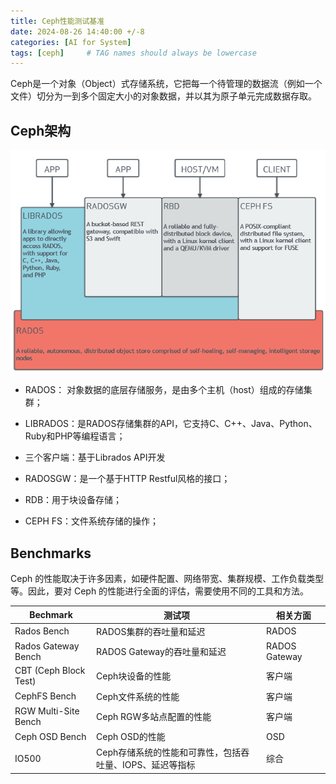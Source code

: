 ```yaml
---
title: Ceph性能测试基准
date: 2024-08-26 14:40:00 +/-8
categories: [AI for System]
tags: [ceph]     # TAG names should always be lowercase
---
```




Ceph是一个对象（Object）式存储系统，它把每一个待管理的数据流（例如一个文件）切分为一到多个固定大小的对象数据，并以其为原子单元完成数据存取。

## Ceph架构

![](..\assets\images\ceph_architecture.png)

- RADOS： 对象数据的底层存储服务，是由多个主机（host）组成的存储集群；

- LIBRADOS：是RADOS存储集群的API，它支持C、C++、Java、Python、Ruby和PHP等编程语言；

- 三个客户端：基于Librados API开发 

- RADOSGW：是一个基于HTTP Restful风格的接口；

- RDB：用于块设备存储；

- CEPH FS：文件系统存储的操作；

## Benchmarks

Ceph 的性能取决于许多因素，如硬件配置、网络带宽、集群规模、工作负载类型等。因此，要对 Ceph 的性能进行全面的评估，需要使用不同的工具和方法。

| Bechmark              | 测试项                                                   | 相关方面      |
| --------------------- | -------------------------------------------------------- | ------------- |
| Rados Bench           | RADOS集群的吞吐量和延迟                                  | RADOS         |
| Rados Gateway Bench   | RADOS  Gateway的吞吐量和延迟                             | RADOS Gateway |
| CBT (Ceph Block Test) | Ceph块设备的性能                                         | 客户端        |
| CephFS Bench          | Ceph文件系统的性能                                       | 客户端        |
| RGW Multi-Site Bench  | Ceph RGW多站点配置的性能                                 | 客户端        |
| Ceph OSD Bench        | Ceph OSD的性能                                           | OSD           |
| IO500                 | Ceph存储系统的性能和可靠性，包括吞吐量、IOPS、延迟等指标 | 综合          |